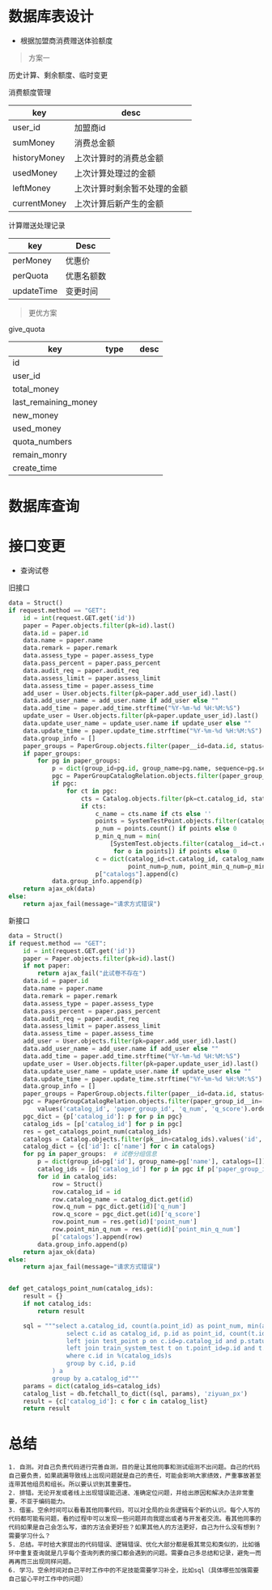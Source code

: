 # 数据库表设计

- 根据加盟商消费赠送体验额度

> 方案一

历史计算、剩余额度、临时变更

消费额度管理

| key          | desc                         |
| ------------ | ---------------------------- |
| user_id      | 加盟商id                     |
| sumMoney     | 消费总金额                   |
| historyMoney | 上次计算时的消费总金额       |
| usedMoney    | 上次计算处理过的金额         |
| leftMoney    | 上次计算时剩余暂不处理的金额 |
| currentMoney | 上次计算后新产生的金额       |

计算赠送处理记录

| key        | Desc       |
| ---------- | ---------- |
| perMoney   | 优惠价     |
| perQuota   | 优惠名额数 |
| updateTime | 变更时间   |

> 更优方案

give_quota

| key                  | type |      | desc |
| -------------------- | ---- | ---- | ---- |
| id                   |      |      |      |
| user_id              |      |      |      |
| total_money          |      |      |      |
| last_remaining_money |      |      |      |
| new_money            |      |      |      |
| used_money           |      |      |      |
| quota_numbers        |      |      |      |
| remain_monry         |      |      |      |
| create_time          |      |      |      |

# 数据库查询





# 接口变更



- 查询试卷

旧接口

```python
data = Struct()
if request.method == "GET":
    id = int(request.GET.get('id'))
    paper = Paper.objects.filter(pk=id).last()
    data.id = paper.id
    data.name = paper.name
    data.remark = paper.remark
    data.assess_type = paper.assess_type
    data.pass_percent = paper.pass_percent
    data.audit_req = paper.audit_req
    data.assess_limit = paper.assess_limit
    data.assess_time = paper.assess_time
    add_user = User.objects.filter(pk=paper.add_user_id).last()
    data.add_user_name = add_user.name if add_user else ""
    data.add_time = paper.add_time.strftime("%Y-%m-%d %H:%M:%S")
    update_user = User.objects.filter(pk=paper.update_user_id).last()
    data.update_user_name = update_user.name if update_user else ""
    data.update_time = paper.update_time.strftime("%Y-%m-%d %H:%M:%S")
    data.group_info = []
    paper_groups = PaperGroup.objects.filter(paper__id=data.id, status=1)
    if paper_groups:
        for pg in paper_groups:
            p = dict(group_id=pg.id, group_name=pg.name, sequence=pg.sequence, catalogs=[])
            pgc = PaperGroupCatalogRelation.objects.filter(paper_group__id=p["group_id"], status=1)
            if pgc:
                for ct in pgc:
                    cts = Catalog.objects.filter(pk=ct.catalog_id, status=1).last()
                    if cts:
                        c_name = cts.name if cts else ''
                        points = SystemTestPoint.objects.filter(catalog__id=ct.catalog_id, status=1)
                        p_num = points.count() if points else 0
                        p_min_q_num = min(
                            [SystemTest.objects.filter(catalog__id=ct.catalog_id, point=o.id, status=1).count()
                             for o in points]) if points else 0
                        c = dict(catalog_id=ct.catalog_id, catalog_name=c_name, q_num=ct.q_num, q_score=ct.q_score,
                                 point_num=p_num, point_min_q_num=p_min_q_num)
                        p["catalogs"].append(c)
            data.group_info.append(p)
    return ajax_ok(data)
else:
    return ajax_fail(message="请求方式错误")
```

新接口

```python
data = Struct()
if request.method == "GET":
    id = int(request.GET.get('id'))
    paper = Paper.objects.filter(pk=id).last()
    if not paper:
        return ajax_fail("此试卷不存在")
    data.id = paper.id
    data.name = paper.name
    data.remark = paper.remark
    data.assess_type = paper.assess_type
    data.pass_percent = paper.pass_percent
    data.audit_req = paper.audit_req
    data.assess_limit = paper.assess_limit
    data.assess_time = paper.assess_time
    add_user = User.objects.filter(pk=paper.add_user_id).last()
    data.add_user_name = add_user.name if add_user else ""
    data.add_time = paper.add_time.strftime("%Y-%m-%d %H:%M:%S")
    update_user = User.objects.filter(pk=paper.update_user_id).last()
    data.update_user_name = update_user.name if update_user else ""
    data.update_time = paper.update_time.strftime("%Y-%m-%d %H:%M:%S")
    data.group_info = []
    paper_groups = PaperGroup.objects.filter(paper__id=data.id, status=1).values('id', 'name').order_by("sequence")
    pgc = PaperGroupCatalogRelation.objects.filter(paper_group_id__in=[pg['id'] for pg in paper_groups], status=1).\
        values('catalog_id', 'paper_group_id', 'q_num', 'q_score').order_by('sequence')
    pgc_dict = {p['catalog_id']: p for p in pgc}
    catalog_ids = [p['catalog_id'] for p in pgc]
    res = get_catalogs_point_num(catalog_ids)
    catalogs = Catalog.objects.filter(pk__in=catalog_ids).values('id', 'name')
    catalog_dict = {c['id']: c['name'] for c in catalogs}
    for pg in paper_groups:  # 试卷分组信息
        p = dict(group_id=pg['id'], group_name=pg['name'], catalogs=[])
        catalog_ids = [p['catalog_id'] for p in pgc if p['paper_group_id'] == pg['id']]
        for id in catalog_ids:
            row = Struct()
            row.catalog_id = id
            row.catalog_name = catalog_dict.get(id)
            row.q_num = pgc_dict.get(id)['q_num']
            row.q_score = pgc_dict.get(id)['q_score']
            row.point_num = res.get(id)['point_num']
            row.point_min_q_num = res.get(id)['point_min_q_num']
            p['catalogs'].append(row)
        data.group_info.append(p)
    return ajax_ok(data)
else:
    return ajax_fail(message="请求方式错误")


def get_catalogs_point_num(catalog_ids):
    result = {}
    if not catalog_ids:
        return result

    sql = """select a.catalog_id, count(a.point_id) as point_num, min(a.q_num) as point_min_q_num  from (
                select c.id as catalog_id, p.id as point_id, count(t.id) as q_num from train_catalog c 
                left join test_point p on c.id=p.catalog_id and p.status=1
                left join train_system_test t on t.point_id=p.id and t.status=1
                where c.id in %(catalog_ids)s
                group by c.id, p.id
            ) a
            group by a.catalog_id"""
    params = dict(catalog_ids=catalog_ids)
    catalog_list = db.fetchall_to_dict((sql, params), 'ziyuan_px')
    result = {c['catalog_id']: c for c in catalog_list}
    return result
```

# 总结

```
1. 自测。对自己负责代码进行完善自测，目的是让其他同事和测试组测不出问题。自己的代码自己要负责，如果疏漏导致线上出现问题就是自己的责任，可能会影响大家绩效，严重事故甚至连带其他组员和组长。所以要认识到其重要性。
2. 排错。无论开发或者线上出现错误能迅速、准确定位问题，并给出原因和解决办法非常重要，不亚于编码能力。
3. 借鉴。空余时间可以看看其他同事代码，可以对全局的业务逻辑有个新的认识。每个人写的代码都可能有问题，看的过程中可以发现一些问题并向我提出或者与开发者交流。看其他同事的代码如果是自己会怎么写，谁的方法会更好些？如果其他人的方法更好，自己为什么没有想到？需要学习什么？
5. 总结。平时给大家提出的代码错误、逻辑错误、优化大部分都是极其常见和类似的，比如循环中重复查询就是几乎每个查询列表的接口都会遇到的问题。需要自己多总结和记录，避免一而再再而三出现同样问题。
6. 学习。空余时间对自己平时工作中的不足技能需要学习补全，比如sql（具体哪些加强需要自己留心平时工作中的问题）
```

